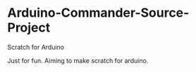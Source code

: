 # Arduino-Commander-Source-Project
Scratch for Arduino

Just for fun. Aiming to make scratch for arduino.
